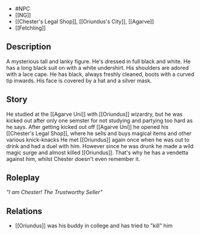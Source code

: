- #NPC 
- [[NG]]
-  [[Chester's Legal Shop]], [[Oriundus's City]], [[Agarve]]
- [[Fetchling]]
## Description
A mysterious tall and lanky figure.
He's dressed in full black and white. He has a long black suit on with a white undershirt. His shoulders are adored with a lace cape. He has black, always freshly cleaned, boots with a curved tip inwards. His face is covered by a hat and a silver mask.
## Story
He studied at the [[Agarve Uni]] with [[Oriundus]] wizardry, but he was kicked out after only one semster for not studying and partying too hard as he says.
After getting kicked out off [[Agarve Uni]] he opened his [[Chester's Legal Shop]], where he sells and buys magical items and other various knick-knacks 
He met [[Oriundus]] again once when he was out to drink and had a duel with him. However since he was drunk he made a wild magic surge and almost killed [[Oriundus]]. That's why he has a vendetta against him, whilst Chester doesn't even remember it.
## Roleplay
*"I am Chester! The Trustworthy Seller"*
## Relations
- [[Oriundus]] was his buddy in college and has tried to "kill" him